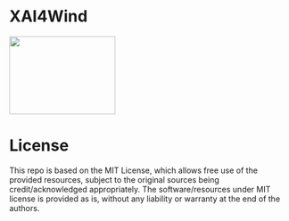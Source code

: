 # XAI4Wind
<img src="https://user-images.githubusercontent.com/18656061/84652304-0c1d7b00-af29-11ea-8359-874e00fd83a5.png" width="190" height="140">

# License

This repo is based on the MIT License, which allows free use of the provided resources, subject to the original sources being credit/acknowledged appropriately. The software/resources under MIT license is provided as is, without any liability or warranty at the end of the authors.

